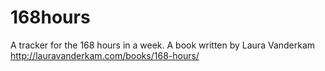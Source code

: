 # 168hours
A tracker for the 168 hours in a week. A book written by Laura Vanderkam http://lauravanderkam.com/books/168-hours/
